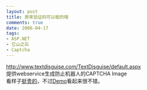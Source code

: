 ```yaml
---
layout: post
title: 原来验证码可以租的哦
comments: true
date: 2006-04-17
tags:
- ASP.NET
- 它山之石
- Captcha
---
```


<p><a href="http://www.textdisguise.com/TextDisguise/default.aspx">http://www.textdisguise.com/TextDisguise/default.aspx</a><br />提供webservice生成防止机器人的CAPTCHA Image<br />看样子<a href="http://www.textdisguise.com/TextDisguise/ProductsComparison.aspx">挺贵的</a>，不过<a href="http://www.textdisguise.com/TextDisguise/Demo.aspx">Demo</a>看起来很不错。</p>				
